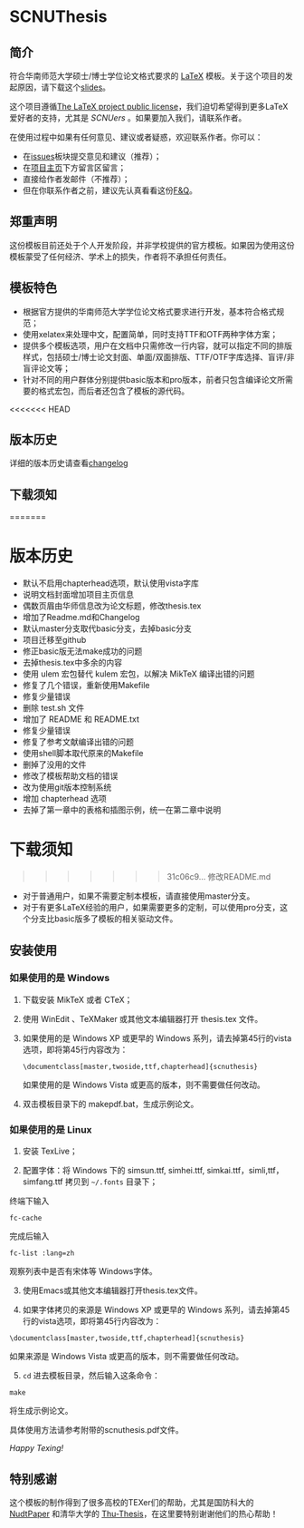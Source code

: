 SCNUThesis
=============

## 简介 ##

符合华南师范大学硕士/博士学位论文格式要求的 [LaTeX](https://github.com/wzpan/scnuthesis/wiki/%E6%BC%AB%E8%B0%88-LaTeX) 模板。关于这个项目的发起原因，请下载这个[slides](http://code.google.com/p/scnuthesis/downloads/detail?name=scnuthesis.pdf&can=2&q=)。


这个项目遵循[The LaTeX project public license](http://latex-project.org/lppl/)，我们迫切希望得到更多LaTeX爱好者的支持，尤其是 _SCNUers_ 。如果要加入我们，请联系作者。

在使用过程中如果有任何意见、建议或者疑惑，欢迎联系作者。你可以：

  * 在[issues](https://github.com/wzpan/scnuthesis/issues)板块提交意见和建议（推荐）；
  * 在[项目主页](https://wzpan.github.io/scnuthesis#comment)下方留言区留言；
  * 直接给作者发邮件（不推荐）；
  * 但在你联系作者之前，建议先认真看看这份[F&Q](https://github.com/wzpan/scnuthesis/wiki/F&Q)。

## 郑重声明 ##

这份模板目前还处于个人开发阶段，并非学校提供的官方模板。如果因为使用这份模板蒙受了任何经济、学术上的损失，作者将不承担任何责任。


## 模板特色 ##

* 根据官方提供的华南师范大学学位论文格式要求进行开发，基本符合格式规范；
* 使用xelatex来处理中文，配置简单，同时支持TTF和OTF两种字体方案；
* 提供多个模板选项，用户在文档中只需修改一行内容，就可以指定不同的排版样式，包括硕士/博士论文封面、单面/双面排版、TTF/OTF字库选择、盲评/非盲评论文等；
* 针对不同的用户群体分别提供basic版本和pro版本，前者只包含编译论文所需要的格式宏包，而后者还包含了模板的源代码。


<<<<<<< HEAD
## 版本历史 ##

  详细的版本历史请查看[changelog](https://github.com/wzpan/scnuthesis/blob/master/changelog)

## 下载须知 ##
=======
# 版本历史 #

* 默认不启用chapterhead选项，默认使用vista字库
* 说明文档封面增加项目主页信息 
* 偶数页眉由华师信息改为论文标题，修改thesis.tex
* 增加了Readme.md和Changelog
* 默认master分支取代basic分支，去掉basic分支
* 项目迁移至github
* 修正basic版无法make成功的问题
* 去掉thesis.tex中多余的内容
* 使用 ulem 宏包替代 kulem 宏包，以解决 MikTeX 编译出错的问题
* 修复了几个错误，重新使用Makefile
* 修复少量错误
* 删除 test.sh 文件
* 增加了 README 和 README.txt
* 修复少量错误
* 修复了参考文献编译出错的问题
* 使用shell脚本取代原来的Makefile
* 删掉了没用的文件
* 修改了模板帮助文档的错误
* 改为使用git版本控制系统
* 增加 chapterhead 选项
* 去掉了第一章中的表格和插图示例，统一在第二章中说明


# 下载须知 #
>>>>>>> 31c06c9... 修改README.md

* 对于普通用户，如果不需要定制本模板，请直接使用master分支。
* 对于有更多LaTeX经验的用户，如果需要更多的定制，可以使用pro分支，这个分支比basic版多了模板的相关驱动文件。

## 安装使用 ##

### 如果使用的是 Windows ###

1. 下载安装 MikTeX 或者 CTeX；
  
2. 使用 WinEdit 、TeXMaker 或其他文本编辑器打开 thesis.tex 文件。
  
3. 如果使用的是 Windows XP 或更早的 Windows 系列，请去掉第45行的vista选项，即将第45行内容改为：
  
     `\documentclass[master,twoside,ttf,chapterhead]{scnuthesis}`
     
     如果使用的是 Windows Vista 或更高的版本，则不需要做任何改动。
	 
4. 双击模板目录下的 makepdf.bat，生成示例论文。

### 如果使用的是 Linux ###

1. 安装 TexLive；
  
2. 配置字体：将 Windows 下的 simsun.ttf, simhei.ttf, simkai.ttf，simli,ttf，simfang.ttf 拷贝到 `~/.fonts` 目录下；
  
  终端下输入
     
  `fc-cache`
     
  完成后输入
     
  `fc-list :lang=zh`
	  
  观察列表中是否有宋体等 Windows字体。
	  
3. 使用Emacs或其他文本编辑器打开thesis.tex文件。

4. 如果字体拷贝的来源是 Windows XP 或更早的 Windows 系列，请去掉第45行的vista选项，即将第45行内容改为：

  `\documentclass[master,twoside,ttf,chapterhead]{scnuthesis}`

  如果来源是 Windows Vista 或更高的版本，则不需要做任何改动。
  
5. `cd` 进去模板目录，然后输入这条命令：
  
  `make`
	  
  将生成示例论文。

  具体使用方法请参考附带的scnuthesis.pdf文件。

  *Happy Texing!*

## 特别感谢 ##

这个模板的制作得到了很多高校的TEXer们的帮助，尤其是国防科大的 [NudtPaper](http://nudtpaper.googlecode.com) 和清华大学的 [Thu-Thesis](https://github.com/xueruini/thuthesis)，在这里要特别谢谢他们的热心帮助！

